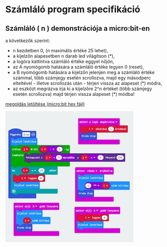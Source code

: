 # Számláló program specifikáció

## Számláló ( n ) demonstrációja a micro:bit-en

a következők szerint:

- n kezdetben 0, (n maximális értéke 25 lehet),
- a kijelzőn alapesetben n darab led világítson (*),
- a logóra kattintva számláló értéke eggyel nőjön,
- az A nyomógomb hatására a számláló értéke legyen 0 (reset),
- a B nyomógomb hatására a kijelzőn jelenjen meg a számláló értéke számmal, több számjegy esetén scrollozva, majd egy másodperc elteltével - illetve scrollozás után - térjen vissza az alapeset (*) módra,
- az eszközt megrázva írja ki a kijelzőre 2^n értéket (több számjegy esetén scrollozva) majd térjen vissza alapeset (*) módba!

[megoldás letöltése (micro:bit hex fájl)](mb/szamlalo.hex)

![...](mb/szamlalo.jpg)